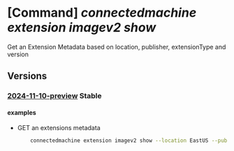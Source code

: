 # [Command] _connectedmachine extension imagev2 show_

Get an Extension Metadata based on location, publisher, extensionType and version

## Versions

### [2024-11-10-preview](/Resources/mgmt-plane/L3N1YnNjcmlwdGlvbnMve30vcHJvdmlkZXJzL21pY3Jvc29mdC5oeWJyaWRjb21wdXRlL2xvY2F0aW9ucy97fS9wdWJsaXNoZXJzL3t9L2V4dGVuc2lvbnR5cGVzL3t9L3ZlcnNpb25zL3t9/2024-11-10-preview.xml) **Stable**

<!-- mgmt-plane /subscriptions/{}/providers/microsoft.hybridcompute/locations/{}/publishers/{}/extensiontypes/{}/versions/{} 2024-11-10-preview -->

#### examples

- GET an extensions metadata
    ```bash
        connectedmachine extension imagev2 show --location EastUS --publisher microsoft.azure.monitor --extension-type azuremonitorlinuxagent --version 1.9.1
    ```

